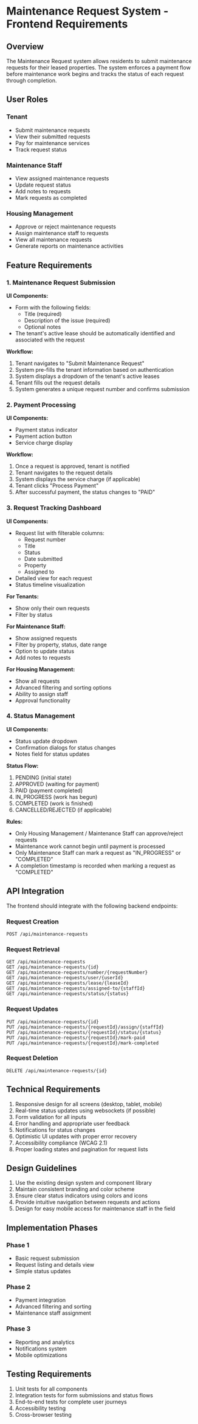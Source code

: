 # Maintenance Request System - Frontend Requirements

## Overview

The Maintenance Request system allows residents to submit maintenance requests for their leased properties. The system enforces a payment flow before maintenance work begins and tracks the status of each request through completion.

## User Roles

### Tenant

- Submit maintenance requests
- View their submitted requests
- Pay for maintenance services
- Track request status

### Maintenance Staff

- View assigned maintenance requests
- Update request status
- Add notes to requests
- Mark requests as completed

### Housing Management

- Approve or reject maintenance requests
- Assign maintenance staff to requests
- View all maintenance requests
- Generate reports on maintenance activities

## Feature Requirements

### 1. Maintenance Request Submission

**UI Components:**

- Form with the following fields:
  - Title (required)
  - Description of the issue (required)
  - Optional notes
- The tenant's active lease should be automatically identified and associated with the request

**Workflow:**

1. Tenant navigates to "Submit Maintenance Request"
2. System pre-fills the tenant information based on authentication
3. System displays a dropdown of the tenant's active leases
4. Tenant fills out the request details
5. System generates a unique request number and confirms submission

### 2. Payment Processing

**UI Components:**

- Payment status indicator
- Payment action button
- Service charge display

**Workflow:**

1. Once a request is approved, tenant is notified
2. Tenant navigates to the request details
3. System displays the service charge (if applicable)
4. Tenant clicks "Process Payment"
5. After successful payment, the status changes to "PAID"

### 3. Request Tracking Dashboard

**UI Components:**

- Request list with filterable columns:
  - Request number
  - Title
  - Status
  - Date submitted
  - Property
  - Assigned to
- Detailed view for each request
- Status timeline visualization

**For Tenants:**

- Show only their own requests
- Filter by status

**For Maintenance Staff:**

- Show assigned requests
- Filter by property, status, date range
- Option to update status
- Add notes to requests

**For Housing Management:**

- Show all requests
- Advanced filtering and sorting options
- Ability to assign staff
- Approval functionality

### 4. Status Management

**UI Components:**

- Status update dropdown
- Confirmation dialogs for status changes
- Notes field for status updates

**Status Flow:**

1. PENDING (initial state)
2. APPROVED (waiting for payment)
3. PAID (payment completed)
4. IN_PROGRESS (work has begun)
5. COMPLETED (work is finished)
6. CANCELLED/REJECTED (if applicable)

**Rules:**

- Only Housing Management / Maintenance Staff can approve/reject requests
- Maintenance work cannot begin until payment is processed
- Only Maintenance Staff can mark a request as "IN_PROGRESS" or "COMPLETED"
- A completion timestamp is recorded when marking a request as "COMPLETED"

## API Integration

The frontend should integrate with the following backend endpoints:

### Request Creation

```http
POST /api/maintenance-requests
```

### Request Retrieval

```http
GET /api/maintenance-requests
GET /api/maintenance-requests/{id}
GET /api/maintenance-requests/number/{requestNumber}
GET /api/maintenance-requests/user/{userId}
GET /api/maintenance-requests/lease/{leaseId}
GET /api/maintenance-requests/assigned-to/{staffId}
GET /api/maintenance-requests/status/{status}
```

### Request Updates

```http
PUT /api/maintenance-requests/{id}
PUT /api/maintenance-requests/{requestId}/assign/{staffId}
PUT /api/maintenance-requests/{requestId}/status/{status}
PUT /api/maintenance-requests/{requestId}/mark-paid
PUT /api/maintenance-requests/{requestId}/mark-completed
```

### Request Deletion

```http
DELETE /api/maintenance-requests/{id}
```

## Technical Requirements

1. Responsive design for all screens (desktop, tablet, mobile)
2. Real-time status updates using websockets (if possible)
3. Form validation for all inputs
4. Error handling and appropriate user feedback
5. Notifications for status changes
6. Optimistic UI updates with proper error recovery
7. Accessibility compliance (WCAG 2.1)
8. Proper loading states and pagination for request lists

## Design Guidelines

1. Use the existing design system and component library
2. Maintain consistent branding and color scheme
3. Ensure clear status indicators using colors and icons
4. Provide intuitive navigation between requests and actions
5. Design for easy mobile access for maintenance staff in the field

## Implementation Phases

### Phase 1

- Basic request submission
- Request listing and details view
- Simple status updates

### Phase 2

- Payment integration
- Advanced filtering and sorting
- Maintenance staff assignment

### Phase 3

- Reporting and analytics
- Notifications system
- Mobile optimizations

## Testing Requirements

1. Unit tests for all components
2. Integration tests for form submissions and status flows
3. End-to-end tests for complete user journeys
4. Accessibility testing
5. Cross-browser testing
